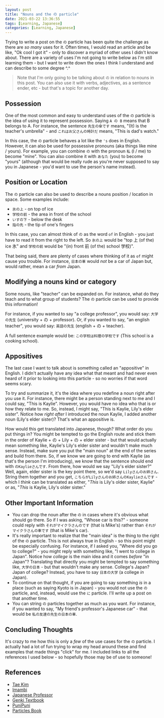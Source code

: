 ```yaml
---
layout: post
title: "Nouns and the の particle"
date: 2021-03-22 13:36:55
tags: [Learning, Japanese]
categories: [Learning, Japanese]
---
```


Trying to write a post on the `の` particle has been quite the challenge as there are _so many_
uses for it. Often times, I would read an article and be like, "Ok cool I got it" - only to
discover a myriad of other uses I didn't know about. There are a variety of uses I'm not going
to write below as I'm still learning them - but I want to write down the ones I think I understand
and can describe to some degree ^.^

> Note that I'm only going to be talking about `の` in relation to nouns in this post. You can also
> use it with verbs, adjectives, as a sentence ender, etc - but that's a topic for another day.

## Possession

One of the most common and easy to understand uses of the `の` particle is the idea of using it
to represent possession. Saying `A の B` means that B belongs to A. For instance, the sentence
`先生の傘です` means, "(It) is the teacher's umbrella" - and `これはお父さんの時計だ` means,
"This is dad's watch."

In this case, the `の` particle behaves a lot like the `'s` does in English. However, it can also
be used for possessive pronouns (aka things like mine / yours). For example, you can combine `の`
with the pronoun `私` (I / me) to become "mine". You can also combine it with `あなた` (you) to
become "yours" (although that would be really rude as you're never supposed to say you in Japanese -
you'd want to use the person's name instead).

## Position or Location

The `の` particle can also be used to describe a nouns position / location in space. Some examples
include:

- `氷の上` - on top of ice
- `学校の前` - the area in front of the school
- `いすの下` - below the desk
- `指の先` - the tip of one's fingers

In this case, you can almost think of `の` as the word `of` in English - you just have to read it
from the right to the left. So `氷の上` would be "top 上 (of the) ice 氷" and `学校の前` would be
"(in) front 前 (of the) school 学校)".

That being said, there are plenty of cases where thinking of it as `of` might cause you trouble.
For instance, `日本の車` would _not_ be a car of Japan but, would rather, mean a car _from_ Japan.

## Modifying a nouns kind or category

Some nouns, like "teacher" can be expanded on. For instance, what do they teach and to what group
of students? The `の` particle can be used to provide this information!

For instance, if you wanted to say "a college professor", you would say: `大学の先生` (university +
の + professor). Or, if you wanted to say, "an english teacher", you would say: `英語の先生`
(english + の + teacher).

A full sentence example would be: `この学校は料理の学校です` (This school is a cooking school).

## Appositives

The last case I want to talk about is something called an "appositive" in English. I didn't
actually have any idea what that meant and had never even heard of it prior to looking into this
particle - so no worries if that word seems scary.

To try and summarize it, it's the idea where you redefine a noun right after you use it. For
instance, there might be a person standing next to me and I could say, "This is Kaylie". However,
you would have no idea who that is or how they relate to me. So, instead, I might say, "This is
Kaylie, Lily's elder sister". Notice how _right after_ I introduced the noun Kaylie, I added
another noun (Lily's elder sister)? That's what an appositive is.

How would this get translated into Japanese, though? What order do you put things in? You might
be tempted to go the English route and stick them in the order of Kaylie + の + Lily + の + elder
sister - but that would actually mean something like, Kaylie's Lily's elder sister and wouldn't
make much sense. Instead, make sure you put the "main noun" at the end of the series and build
from there. So, if we know we are going to end with Kaylie (as that's the person I'm introducing),
we know that the sentence should end with `のKaylieさんです`. From there, how would we say "Lily's
elder sister?" Well, again, elder sister is the key point there, so we'd say `Lilyさんのお姉さん`.
String them together and you get, `こちらがLilyさんのお姉さんのKaylieさんです` - which I _think_ can
be translated as either, "_This_ is Lily's older sister, Kaylie" or as, "_This_ is Kaylie, Lily's
older sister."

## Other Important Information

- You can drop the noun after the `の` in cases where it's obvious what should go there.
  So if I was asking, "Whose car is this?" - someone could reply with `それがマイクラさんのです`
  (that is Mike's) rather than `それがマイクラさんの車です` (that is Mike's car).
- It's really important to realize that the "main idea" is the thing to the right of the `の`
  particle. This is not always true in English - so this point might be especially confusing. For
  instance, if I asked you, "Where did you go to college?" - you might reply with something like,
  "I went to college in Japan". Notice how _college_ is the main idea and it comes _before_ "in
  Japan"? Translating that directly you might be tempted to say something like, `大学の日本` - but
  that wouldn't make any sense. College's Japan? Japan of college? Instead, you have to say
  `日本の大学` (a college _in_ Japan).
- To continue on that thought, if you are going to say something _is_ in a place (such as saying
  Kyoto is in Japan) - you would not use the `の` particle, and, instead, would use the `に`
  particle. I'll write up a post on that another time.
- You can string `の` particles together as much as you want. For instance, if you wanted to say,
  "My friend's professor's Japanese car" - that would be `私の友達の先生の日本の車`.

## Concluding Thoughts

It's crazy to me how this is only a _few_ of the use cases for the `の` particle. I actually had
a lot of fun trying to wrap my head around these and find examples that made things "click" for me.
I included links to all the references I used below - so hopefully those may be of use to someone!

## References

- [Tae Kim](http://www.guidetojapanese.org/learn/grammar/nounparticles)
- [Imambi](https://www.imabi.net/theparticleno.htm)
- [Japanese Professor](https://www.japaneseprofessor.com/lessons/beginning/modifying-particle-no/)
- [Genki Textbook](https://smile.amazon.com/GENKI-Integrated-Elementary-Japanese-English/dp/4789014401)
- [PuniPuni](https://www.punipunijapan.com/grammar-lesson-3-particle-%E3%81%AE-no/)
- [Particles Book](https://smile.amazon.com/All-About-Particles-Handbook-Japanese/dp/1568364199)
